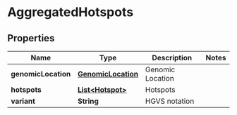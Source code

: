 
# AggregatedHotspots

## Properties
Name | Type | Description | Notes
------------ | ------------- | ------------- | -------------
**genomicLocation** | [**GenomicLocation**](GenomicLocation.md) | Genomic Location | 
**hotspots** | [**List&lt;Hotspot&gt;**](Hotspot.md) | Hotspots | 
**variant** | **String** | HGVS notation | 




